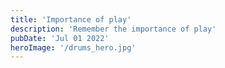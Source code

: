 ```yaml
---
title: 'Importance of play'
description: 'Remember the importance of play'
pubDate: 'Jul 01 2022'
heroImage: '/drums_hero.jpg'
---
```


